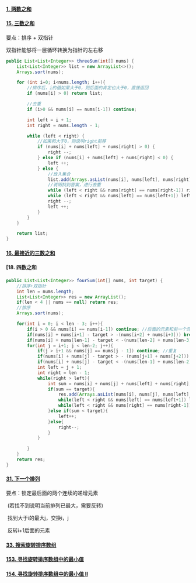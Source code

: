 #### [1. 两数之和](https://leetcode-cn.com/problems/two-sum/)

#### [15. 三数之和](https://leetcode-cn.com/problems/3sum/)

要点：排序 + 双指针

双指针能够将一层循环转换为指针的左右移

```java
public List<List<Integer>> threeSum(int[] nums) {
    List<List<Integer>> list = new ArrayList<>();
    Arrays.sort(nums);

    for (int i=0; i<nums.length; i++){
        //排序后，i的值如果大于0，则后面的肯定也大于0，直接返回
        if (nums[i] > 0) return list;

        //去重
        if (i>0 && nums[i] == nums[i-1]) continue;

        int left = i + 1;
        int right = nums.length - 1;

        while (left < right) {
            //如果和大于0，则说明right前移
            if (nums[i] + nums[left] + nums[right] > 0) {
                right --;
            } else if (nums[i] + nums[left] + nums[right] < 0) {
                left ++;
            } else {
                //放入集合
                list.add(Arrays.asList(nums[i], nums[left], nums[right]));
                //说明找到答案，进行去重
                while (left < right && nums[right] == nums[right-1]) right--;
                while (left < right && nums[left] == nums[left+1]) left ++;
                right --;
                left ++;
            }
        }
    }

    return list;
}
```

#### [16. 最接近的三数之和](https://leetcode-cn.com/problems/3sum-closest/)

#### [18. 四数之和

#### [](https://leetcode-cn.com/problems/4sum/)

```java
public List<List<Integer>> fourSum(int[] nums, int target) {
    //排序+双指针
    int len = nums.length;
    List<List<Integer>> res = new ArrayList();
    if(len < 4 || nums == null) return res;
    //排序
    Arrays.sort(nums);

    for(int i = 0; i < len - 3; i++){
        if(i > 0 && nums[i] == nums[i-1]) continue; //后面的元素和前一个元素重复，没有循环的必要
        if(nums[i] + nums[i+1] - target > -(nums[i+2] + nums[i+3])) break; //如果当前连住的四个数之和大于目标值，后面的也就一定大于目标值
        if(nums[i] + nums[len-1] - target < -(nums[len-2] + nums[len-3])) continue; //如果当前值加上最大的三个值还小于目标值，本次循环也就没有意义了 
        for(int j = i+1; j < len-2; j++){
            if(j > i+1 && nums[j] == nums[j - 1]) continue; //重复
            if(nums[i] + nums[j] - target > - (nums[j+1] + nums[j+2])) break; //已经确定不会出现目标值
            if(nums[i] + nums[j] - target < -(nums[len-1] + nums[len-2])) continue; //当前这个值太小，但存在target
            int left = j + 1;
            int right = len - 1;
            while(right > left){
                int sum = nums[i] + nums[j] + nums[left] + nums[right];
                if(sum == target){
                    res.add(Arrays.asList(nums[i], nums[j], nums[left], nums[right]));
                    while(left < right && nums[left] == nums[left+1]) left++; left++;
                    while(left < right && nums[right] == nums[right-1]) right--; right--;
                }else if(sum < target){
                    left++;
                }else{
                    right--;
                }
            }

        }
    }
    return res;
}
```



#### [31. 下一个排列](https://leetcode-cn.com/problems/next-permutation/)

要点：锁定最后面的两个连续的递增元素

​			(若找不到说明当前排列已最大，需要反转)

​		   找到大于i的最大j，交换i，j

​			反转i+1后面的元素

#### [33. 搜索旋转排序数组](https://leetcode-cn.com/problems/search-in-rotated-sorted-array/)

#### [153. 寻找旋转排序数组中的最小值](https://leetcode-cn.com/problems/find-minimum-in-rotated-sorted-array/)

#### [154. 寻找旋转排序数组中的最小值 II](https://leetcode-cn.com/problems/find-minimum-in-rotated-sorted-array-ii/)

